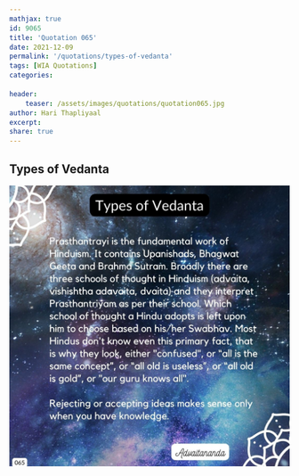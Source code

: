 ```yaml
---
mathjax: true
id: 9065
title: 'Quotation 065'
date: 2021-12-09
permalink: '/quotations/types-of-vedanta'
tags: [WIA Quotations] 
categories: 

header:
    teaser: /assets/images/quotations/quotation065.jpg
author: Hari Thapliyaal 
excerpt:
share: true 
---
```


## Types of Vedanta

![Types of Vedanta](/assets/images/quotations/quotation065.jpg)
